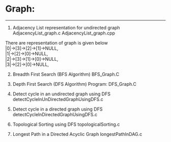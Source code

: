 # Graph:
--------
1. Adjacency List representation for undirected graph
AdjacencyList_graph.c
AdjacencyList_graph.cpp
  
There are representation of graph is given below  
|0|->[3]->[2]->[1]->NULL,  
|1|->[2]->[0]->NULL,  
|2|->[3]->[1]->[0]->NULL,  
|3|->[2]->[0]->NULL,  
  
2. Breadth First Search (BFS Algorithm)
BFS_Graph.C  
  
3. Depth First Search (DFS Algorithm)
Program: DFS_Graph.C  

4. Detect cycle in an undirected graph using DFS
detectCycleInUnDirectedGraphUsingDFS.c

5. Detect cycle in a directed graph using DFS
detectCycleInDirectedGraphUsingDFS.c

6. Topological Sorting using DFS
topologicalSorting.c

7. Longest Path in a Directed Acyclic Graph
longestPathInDAG.c

